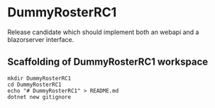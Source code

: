 # DummyRosterRC1

Release candidate which should implement both an webapi ​​and a blazorserver interface.

## Scaffolding of DummyRosterRC1 workspace

```shell
mkdir DummyRosterRC1
cd DummyRosterRC1
echo "# DummyRosterRC1" > README.md
dotnet new gitignore
```
